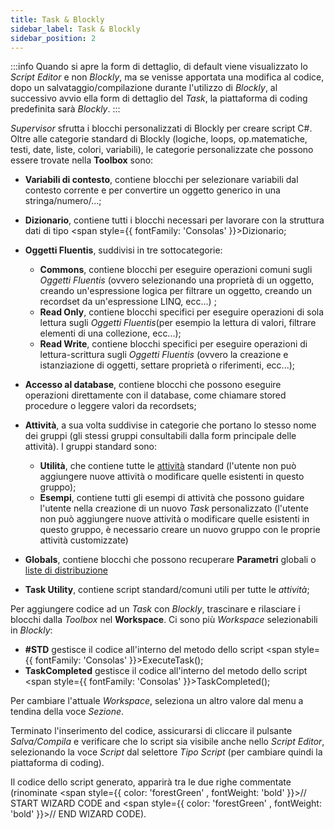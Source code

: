 ```yaml
---
title: Task & Blockly
sidebar_label: Task & Blockly
sidebar_position: 2
---
```


:::info
Quando si apre la form di dettaglio, di default viene visualizzato lo *Script Editor* e non *Blockly*, ma se venisse apportata una modifica al codice, dopo un salvataggio/compilazione durante l'utilizzo di *Blockly*, al successivo avvio ella form di dettaglio del *Task*, la piattaforma di coding predefinita sarà *Blockly*.
:::

*Supervisor* sfrutta i blocchi personalizzati di Blockly per creare script C#. Oltre alle categorie standard di Blockly (logiche, loops, op.matematiche, testi, date, liste, colori, variabili), le categorie personalizzate che possono essere trovate nella **Toolbox** sono:

- **Variabili di contesto**, contiene blocchi per selezionare variabili dal contesto corrente e per convertire un oggetto generico in una stringa/numero/...;

- **Dizionario**, contiene tutti i blocchi necessari per lavorare con la struttura dati di tipo <span style={{ fontFamily: 'Consolas' }}>Dizionario</span>;

- **Oggetti Fluentis**, suddivisi in tre sottocategorie:
     - **Commons**, contiene blocchi per eseguire operazioni comuni sugli *Oggetti Fluentis* (ovvero selezionando una proprietà di un oggetto, creando un'espressione logica per filtrare un oggetto, creando un recordset da un'espressione LINQ, ecc...) ;
     - **Read Only**, contiene blocchi specifici per eseguire operazioni di sola lettura sugli *Oggetti Fluentis*(per esempio la lettura di valori, filtrare elementi di una collezione, ecc...);
     - **Read Write**, contiene blocchi specifici per eseguire operazioni di lettura-scrittura sugli *Oggetti Fluentis* (ovvero la creazione e istanziazione di oggetti, settare proprietà o riferimenti, ecc...);

- **Accesso al database**, contiene blocchi che possono eseguire operazioni direttamente con il database, come chiamare stored procedure o leggere valori da recordsets;

- **Attività**, a sua volta suddivise in categorie che portano lo stesso nome dei gruppi (gli stessi gruppi consultabili dalla form principale delle attività). I gruppi standard sono:
     - **Utilità**, che contiene tutte le [attività](../activity/activity-intro) standard (l'utente non può aggiungere nuove attività o modificare quelle esistenti in questo gruppo);
     - **Esempi**, contiene tutti gli esempi di attività che possono guidare l'utente nella creazione di un nuovo *Task* personalizzato (l'utente non può aggiungere nuove attività o modificare quelle esistenti in questo gruppo, è necessario creare un nuovo gruppo con le proprie attività customizzate)

- **Globals**, contiene blocchi che possono recuperare **Parametri** globali o [liste di distribuzione](../distribution-list/distribution-list-intro)

- **Task Utility**, contiene script standard/comuni utili per tutte le *attività*;

Per aggiungere codice ad un *Task* con *Blockly*, trascinare e rilasciare i blocchi dalla *Toolbox* nel **Workspace**. Ci sono più *Workspace* selezionabili in *Blockly*:

- **#STD** gestisce il codice all'interno del metodo dello script <span style={{ fontFamily: 'Consolas' }}>ExecuteTask()</span>;
- **TaskCompleted** gestisce il codice all'interno del metodo dello script <span style={{ fontFamily: 'Consolas' }}>TaskCompleted()</span>;  

Per cambiare l'attuale *Workspace*, seleziona un altro valore dal menu a tendina della voce *Sezione*.

Terminato l'inserimento del codice, assicurarsi di cliccare il pulsante *Salva/Compila* e verificare che lo script sia visibile anche nello *Script Editor*, selezionando la voce *Script* dal selettore *Tipo Script* (per cambiare quindi la piattaforma di coding).

Il codice dello script generato, apparirà tra le due righe commentate (rinominate <span style={{ color: 'forestGreen' , fontWeight: 'bold' }}>// START WIZARD CODE</span> and <span style={{ color: 'forestGreen' , fontWeight: 'bold' }}>// END WIZARD CODE</span>).
